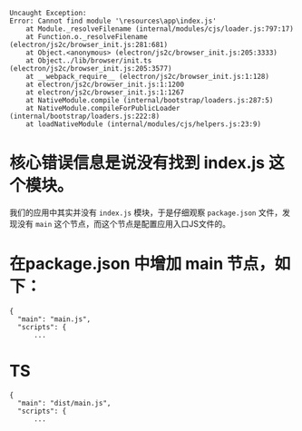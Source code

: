 ```
Uncaught Exception:
Error: Cannot find module '\resources\app\index.js'
    at Module._resolveFilename (internal/modules/cjs/loader.js:797:17)
    at Function.o._resolveFilename (electron/js2c/browser_init.js:281:681)
    at Object.<anonymous> (electron/js2c/browser_init.js:205:3333)
    at Object../lib/browser/init.ts (electron/js2c/browser_init.js:205:3577)
    at __webpack_require__ (electron/js2c/browser_init.js:1:128)
    at electron/js2c/browser_init.js:1:1200
    at electron/js2c/browser_init.js:1:1267
    at NativeModule.compile (internal/bootstrap/loaders.js:287:5)
    at NativeModule.compileForPublicLoader (internal/bootstrap/loaders.js:222:8)
    at loadNativeModule (internal/modules/cjs/helpers.js:23:9)
```

# 核心错误信息是说没有找到 index.js 这个模块。
我们的应用中其实并没有 `index.js` 模块，于是仔细观察 `package.json` 文件，发现没有 `main` 这个节点，而这个节点是配置应用入口JS文件的。

# 在package.json 中增加 main 节点，如下：
```
{
  "main": "main.js",
  "scripts": {
      ...
```

# TS
```
{
  "main": "dist/main.js",
  "scripts": {
      ...
```